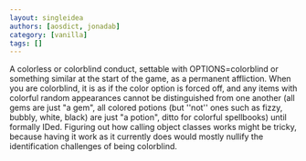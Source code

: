 ```yaml
---
layout: singleidea
authors: [aosdict, jonadab]
category: [vanilla]
tags: []
---
```

A colorless or colorblind conduct, settable with OPTIONS=colorblind or something similar at the start of the game, as a permanent affliction. When you are colorblind, it is as if the color option is forced off, and any items with colorful random appearances cannot be distinguished from one another (all gems are just "a gem", all colored potions (but ''not'' ones such as fizzy, bubbly, white, black) are just "a potion", ditto for colorful spellbooks) until formally IDed. Figuring out how calling object classes works might be tricky, because having it work as it currently does would mostly nullify the identification challenges of being colorblind.
